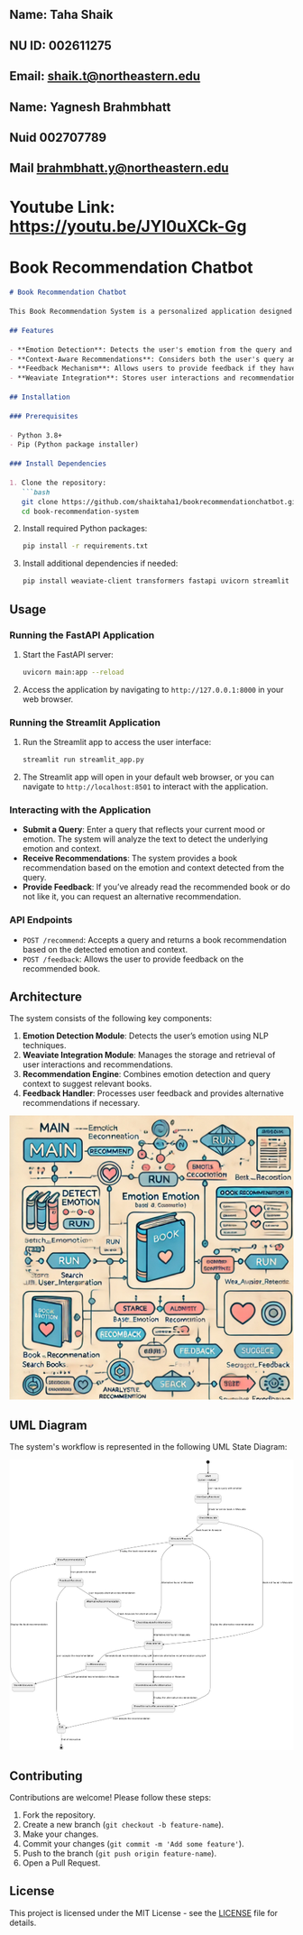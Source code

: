 ## Name: Taha Shaik
## NU ID: 002611275
## Email: shaik.t@northeastern.edu

## Name: Yagnesh Brahmbhatt
## Nuid 002707789
## Mail brahmbhatt.y@northeastern.edu

# Youtube Link: https://youtu.be/JYl0uXCk-Gg

# Book Recommendation Chatbot
```markdown
# Book Recommendation Chatbot

This Book Recommendation System is a personalized application designed to suggest books to users based on their emotions and query context. The system uses natural language processing (NLP), sentiment analysis, and context-aware techniques to provide relevant book recommendations. It integrates with Weaviate, a vector search engine, for storing and retrieving user interactions and recommendations.

## Features

- **Emotion Detection**: Detects the user's emotion from the query and uses it to tailor book recommendations.
- **Context-Aware Recommendations**: Considers both the user's query and detected emotion to recommend books.
- **Feedback Mechanism**: Allows users to provide feedback if they have already read a book or do not like the recommendation, leading to an alternative suggestion.
- **Weaviate Integration**: Stores user interactions and recommendations in Weaviate, enabling efficient retrieval for similar future queries.

## Installation

### Prerequisites

- Python 3.8+
- Pip (Python package installer)

### Install Dependencies

1. Clone the repository:
   ```bash
   git clone https://github.com/shaiktaha1/bookrecommendationchatbot.git
   cd book-recommendation-system
   ```

2. Install required Python packages:
   ```bash
   pip install -r requirements.txt
   ```

3. Install additional dependencies if needed:
   ```bash
   pip install weaviate-client transformers fastapi uvicorn streamlit
   ```

## Usage

### Running the FastAPI Application

1. Start the FastAPI server:
   ```bash
   uvicorn main:app --reload
   ```

2. Access the application by navigating to `http://127.0.0.1:8000` in your web browser.

### Running the Streamlit Application

1. Run the Streamlit app to access the user interface:
   ```bash
   streamlit run streamlit_app.py
   ```

2. The Streamlit app will open in your default web browser, or you can navigate to `http://localhost:8501` to interact with the application.

### Interacting with the Application

- **Submit a Query**: Enter a query that reflects your current mood or emotion. The system will analyze the text to detect the underlying emotion and context.
- **Receive Recommendations**: The system provides a book recommendation based on the emotion and context detected from the query.
- **Provide Feedback**: If you’ve already read the recommended book or do not like it, you can request an alternative recommendation.
  
### API Endpoints

- `POST /recommend`: Accepts a query and returns a book recommendation based on the detected emotion and context.
- `POST /feedback`: Allows the user to provide feedback on the recommended book.

## Architecture

The system consists of the following key components:

1. **Emotion Detection Module**: Detects the user’s emotion using NLP techniques.
2. **Weaviate Integration Module**: Manages the storage and retrieval of user interactions and recommendations.
3. **Recommendation Engine**: Combines emotion detection and query context to suggest relevant books.
4. **Feedback Handler**: Processes user feedback and provides alternative recommendations if necessary.

![Architecture Diagram](path-to-architecture-diagram.png)

## UML Diagram

The system's workflow is represented in the following UML State Diagram:

![UML Diagram](path-to-uml-diagram.png)

## Contributing

Contributions are welcome! Please follow these steps:

1. Fork the repository.
2. Create a new branch (`git checkout -b feature-name`).
3. Make your changes.
4. Commit your changes (`git commit -m 'Add some feature'`).
5. Push to the branch (`git push origin feature-name`).
6. Open a Pull Request.

## License

This project is licensed under the MIT License - see the [LICENSE](LICENSE) file for details.


